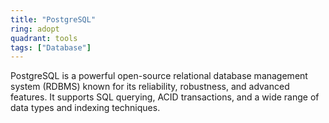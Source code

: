 ```yaml
---
title: "PostgreSQL"
ring: adopt
quadrant: tools
tags: ["Database"]
---
```


PostgreSQL is a powerful open-source relational database management system (RDBMS) known for its reliability, robustness, and advanced features. It supports SQL querying, ACID transactions, and a wide range of data types and indexing techniques.
